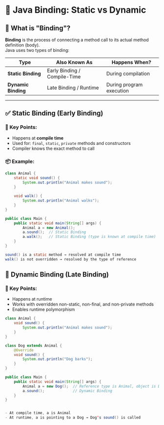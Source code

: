 # 🔗 Java Binding: Static vs Dynamic

## 🧠 What is "Binding"?

**Binding** is the process of connecting a method call to its actual method definition (body).  
Java uses two types of binding:

| Type             | Also Known As           | Happens When?                |
|------------------|-------------------------|------------------------------|
| **Static Binding** | Early Binding / Compile-Time | During compilation           |
| **Dynamic Binding** | Late Binding / Runtime     | During program execution     |

---

## ✅ Static Binding (Early Binding)

### 📌 Key Points:
- Happens at **compile time**
- Used for: `final`, `static`, `private` methods and constructors
- Compiler knows the exact method to call

### 📦 Example:

```java
class Animal {
    static void sound() {
        System.out.println("Animal makes sound");
    }
    
    void walk() {
        System.out.println("Animal walks");
    }
}

public class Main {
    public static void main(String[] args) {
        Animal a = new Animal();
        a.sound();  // Static Binding
        a.walk();   // Static Binding (type is known at compile time)
    }
}

sound() is a static method → resolved at compile time
walk() is not overridden → resolved by the type of reference

```
## 🔄 Dynamic Binding (Late Binding)

### 📌 Key Points:

- Happens at runtime
- Works with overridden non-static, non-final, and non-private methods
- Enables runtime polymorphism

```java
class Animal {
    void sound() {
        System.out.println("Animal makes sound");
    }
}

class Dog extends Animal {
    @Override
    void sound() {
        System.out.println("Dog barks");
    }
}

public class Main {
    public static void main(String[] args) {
        Animal a = new Dog();  // Reference type is Animal, object is Dog
        a.sound();             // Dynamic Binding
    }
}


- At compile time, a is Animal 
- At runtime, a is pointing to a Dog → Dog's sound() is called

```